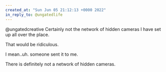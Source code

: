 ```yaml
---
created_at: "Sun Jun 05 21:12:13 +0000 2022"
in_reply_to: @ungatedlife
---
```


@ungatedcreative Certainly not the network of hidden cameras I have set up all over the place.

That would be ridiculous.

I mean..uh. someone sent it to me.

There is definitely not a network of hidden cameras.